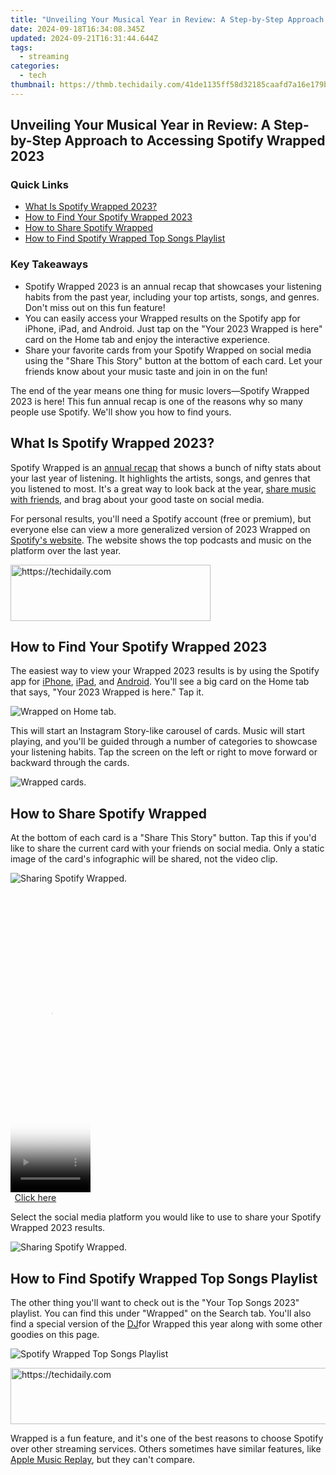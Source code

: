```yaml
---
title: "Unveiling Your Musical Year in Review: A Step-by-Step Approach to Accessing Spotify Wrapped 2023"
date: 2024-09-18T16:34:08.345Z
updated: 2024-09-21T16:31:44.644Z
tags:
  - streaming
categories:
  - tech
thumbnail: https://thmb.techidaily.com/41de1135ff58d32185caafd7a16e179b6c3f3f0f5e2e765452aa9ce5458eccef.jpg
---
```


## Unveiling Your Musical Year in Review: A Step-by-Step Approach to Accessing Spotify Wrapped 2023

### Quick Links

* [What Is Spotify Wrapped 2023?](https://visual-screen-recording.techidaily.com/2024-approved-expert-tips-for-conducting-obs-meetings-via-zoom/)
* [How to Find Your Spotify Wrapped 2023](https://youtube-videos.techidaily.com/uniting-subscribers-through-shared-playlists/)
* [How to Share Spotify Wrapped](https://change-location.techidaily.com/how-to-use-life360-on-windows-pc-for-google-pixel-7a-drfone-by-drfone-virtual-android/)
* [How to Find Spotify Wrapped Top Songs Playlist](https://facebook-video-share.techidaily.com/overcoming-the-invisible-screen-hurdle-youtube-fixes-for-2024/)

### Key Takeaways

* Spotify Wrapped 2023 is an annual recap that showcases your listening habits from the past year, including your top artists, songs, and genres. Don't miss out on this fun feature!
* You can easily access your Wrapped results on the Spotify app for iPhone, iPad, and Android. Just tap on the "Your 2023 Wrapped is here" card on the Home tab and enjoy the interactive experience.
* Share your favorite cards from your Spotify Wrapped on social media using the "Share This Story" button at the bottom of each card. Let your friends know about your music taste and join in on the fun!

 The end of the year means one thing for music lovers—Spotify Wrapped 2023 is here! This fun annual recap is one of the reasons why so many people use Spotify. We'll show you how to find yours.

##  What Is Spotify Wrapped 2023?

 Spotify Wrapped is an [annual recap](https://android-unlock.techidaily.com/how-to-change-motorola-moto-g-5g-2023-lock-screen-password-by-drfone-android/) that shows a bunch of nifty stats about your last year of listening. It highlights the artists, songs, and genres that you listened to most. It's a great way to look back at the year, [share music with friends](https://facebook-video-content.techidaily.com/new-in-2024-vimeo-profile-picture-constraints/), and brag about your good taste on social media.

 For personal results, you'll need a Spotify account (free or premium), but everyone else can view a more generalized version of 2023 Wrapped on [Spotify's website](https://www.spotify.com/us/wrapped/). The website shows the top podcasts and music on the platform over the last year.

<!-- affiliate ads begin -->
<a href="https://aligracehair.sjv.io/c/5597632/2135415/19272" target="_top" id="2135415">
  <img src="//a.impactradius-go.com/display-ad/19272-2135415" border="0" alt="https://techidaily.com" width="320" height="90"/>
</a>
<img height="0" width="0" src="https://aligracehair.sjv.io/i/5597632/2135415/19272" style="position:absolute;visibility:hidden;" border="0" />
<!-- affiliate ads end -->

##  How to Find Your Spotify Wrapped 2023

 The easiest way to view your Wrapped 2023 results is by using the Spotify app for [iPhone](https://apps.apple.com/us/app/spotify-music-and-podcasts/id324684580), [iPad](https://apps.apple.com/us/app/spotify-music-and-podcasts/id324684580), and [Android](https://www.anrdoezrs.net/links/3607085/type/dlg/sid/UUhtgUeUpU2001184/https://play.google.com/store/apps/details?id=com.spotify.music&hl=en%5FUS&gl=US). You'll see a big card on the Home tab that says, "Your 2023 Wrapped is here." Tap it.

![Wrapped on Home tab.](https://static1.howtogeekimages.com/wordpress/wp-content/uploads/2023/11/screenshot_2023-11-29-10-35-38-83_0438eb925998df20b3482ec25499d226.jpg) 

 This will start an Instagram Story-like carousel of cards. Music will start playing, and you'll be guided through a number of categories to showcase your listening habits. Tap the screen on the left or right to move forward or backward through the cards.

![Wrapped cards.](https://static1.howtogeekimages.com/wordpress/wp-content/uploads/2023/11/screenshot_2023-11-29-10-36-32-42_0438eb925998df20b3482ec25499d226.jpg) 

##  How to Share Spotify Wrapped

 At the bottom of each card is a "Share This Story" button. Tap this if you'd like to share the current card with your friends on social media. Only a static image of the card's infographic will be shared, not the video clip.

![Sharing Spotify Wrapped.](https://static1.howtogeekimages.com/wordpress/wp-content/uploads/2023/11/screenshot_2023-11-29-10-37-21-25_0438eb925998df20b3482ec25499d226.jpg) 

<!-- affiliate ads begin -->
<span id="1993651">
					<video width="128" height="480" style="cursor:pointer"
           poster="//a.impactradius-go.com/display-clicktoplayimage/1993651.png"
           onclick="if(!this.playClicked){this.play();this.setAttribute('controls',true);this.playClicked=true;}">
	   <source src="//a.impactradius-go.com/display-ad/22993-1993651">
	   <img src="//a.impactradius-go.com/display-clicktoplayimage/1993651.png" style="border: none; height: 100%; width: 100%; object-fit: contain">
	</video>
	<div style="width:80px;text-align:center"><a href="javascript:window.open(decodeURIComponent('https%3A%2F%2Fhomestyler.sjv.io%2Fc%2F5597632%2F1993651%2F22993'), '_blank');void(0);">Click here</a></div>
</span>
<img height="0" width="0" src="https://imp.pxf.io/i/5597632/1993651/22993" style="position:absolute;visibility:hidden;" border="0" />
<!-- affiliate ads end -->

 Select the social media platform you would like to use to share your Spotify Wrapped 2023 results.

![Sharing Spotify Wrapped.](https://static1.howtogeekimages.com/wordpress/wp-content/uploads/2023/11/screenshot_2023-11-29-10-37-32-63_0438eb925998df20b3482ec25499d226.jpg) 

##  How to Find Spotify Wrapped Top Songs Playlist

 The other thing you'll want to check out is the "Your Top Songs 2023" playlist. You can find this under "Wrapped" on the Search tab. You'll also find a special version of the [DJ](https://screen-activity-recording.techidaily.com/experts-selection-best-full-screen-recorders-for-pc-and-mac-for-2024/)for Wrapped this year along with some other goodies on this page.

![Spotify Wrapped Top Songs Playlist](https://static1.howtogeekimages.com/wordpress/wp-content/uploads/2023/11/screenshot_2023-11-29-10-38-29-03_0438eb925998df20b3482ec25499d226.jpg) 

<!-- affiliate ads begin -->
<a href="https://appsumo.8odi.net/c/5597632/2144288/7443" target="_top" id="2144288">
  <img src="//a.impactradius-go.com/display-ad/7443-2144288" border="0" alt="https://techidaily.com" width="728" height="90"/>
</a>
<img height="0" width="0" src="https://appsumo.8odi.net/i/5597632/2144288/7443" style="position:absolute;visibility:hidden;" border="0" />
<!-- affiliate ads end -->

 Wrapped is a fun feature, and it's one of the best reasons to choose Spotify over other streaming services. Others sometimes have similar features, like [Apple Music Replay](https://android-pokemon-go.techidaily.com/in-2024-pokemon-go-no-gps-signal-heres-every-possible-solution-on-htc-u23-drfone-by-drfone-virtual-android/), but they can't compare.

<ins class="adsbygoogle"
     style="display:block"
     data-ad-format="autorelaxed"
     data-ad-client="ca-pub-7571918770474297"
     data-ad-slot="1223367746"></ins>

<ins class="adsbygoogle"
     style="display:block"
     data-ad-client="ca-pub-7571918770474297"
     data-ad-slot="8358498916"
     data-ad-format="auto"
     data-full-width-responsive="true"></ins>



